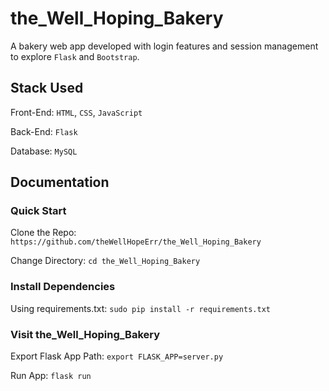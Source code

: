 # the_Well_Hoping_Bakery
A bakery web app developed with login features and session management to explore ```Flask``` and ```Bootstrap```.

## Stack Used

Front-End: ```HTML```, ```CSS```, ```JavaScript```

Back-End: ```Flask```

Database: ```MySQL```

## Documentation

### Quick Start
Clone the Repo: ```https://github.com/theWellHopeErr/the_Well_Hoping_Bakery```

Change Directory: ```cd the_Well_Hoping_Bakery```

### Install Dependencies
Using requirements.txt: ```sudo pip install -r requirements.txt```

### Visit the_Well_Hoping_Bakery
Export Flask App Path: ```export FLASK_APP=server.py```

Run App: ```flask run```
